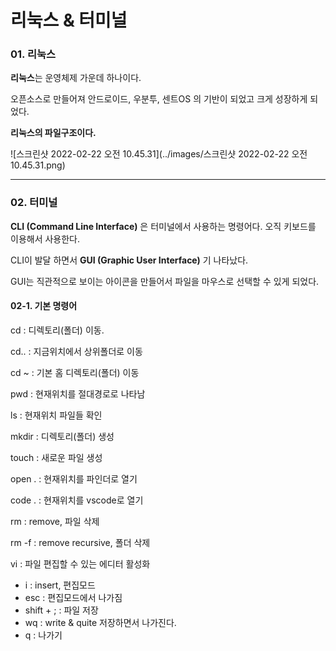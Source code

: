 # 리눅스 & 터미널

### 01. 리눅스

**리눅스**는 운영체제 가운데 하나이다.

오픈소스로 만들어져 안드로이드, 우분투, 센트OS 의 기반이 되었고 크게 성장하게 되었다.

**리눅스의 파일구조이다.**

![스크린샷 2022-02-22 오전 10.45.31](../images/스크린샷 2022-02-22 오전 10.45.31.png)

---

### 02. 터미널

**CLI (Command Line Interface)** 은 터미널에서 사용하는 명령어다. 오직 키보드를 이용해서 사용한다.

CLI이 발달 하면서 **GUI (Graphic User Interface)** 기 나타났다.

GUI는 직관적으로 보이는 아이콘을 만들어서 파일을 마우스로 선택할 수 있게 되었다.

#### 02-1. 기본 명령어

cd : 디렉토리(폴더) 이동.

cd.. : 지금위치에서 상위폴더로 이동

cd ~ : 기본 홈 디렉토리(폴더) 이동

pwd : 현재위치를 절대경로로 나타남

ls : 현재위치 파일들 확인

mkdir : 디렉토리(폴더) 생성

touch : 새로운 파일 생성

open . : 현재위치를 파인더로 열기

code . : 현재위치를 vscode로 열기

rm : remove, 파일 삭제

rm -f : remove recursive, 폴더 삭제

vi : 파일 편집할 수 있는 에디터 활성화

- i : insert, 편집모드
- esc : 편집모드에서 나가짐
- shift + ; : 파일 저장
- wq : write & quite 저장하면서 나가진다.
- q : 나가기
